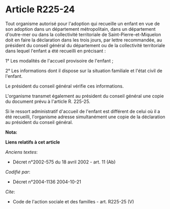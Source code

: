 # Article R225-24

Tout organisme autorisé pour l'adoption qui recueille un enfant en vue de son adoption dans un département métropolitain,
dans un département d'outre-mer ou dans la collectivité territoriale de Saint-Pierre-et-Miquelon doit en faire la déclaration
dans les trois jours, par lettre recommandée, au président du conseil général du département ou de la collectivité
territoriale dans lequel l'enfant a été recueilli en précisant : 

1° Les modalités de l'accueil provisoire de l'enfant ; 

2° Les informations dont il dispose sur la situation familiale et l'état civil de l'enfant. 

Le président du conseil général vérifie ces informations. 

L'organisme transmet également au président du conseil général une copie du document prévu à l'article R. 225-25. 

Si le ressort administratif d'accueil de l'enfant est différent de celui où il a été recueilli, l'organisme adresse
simultanément une copie de la déclaration au président du conseil général.

**Nota:**



**Liens relatifs à cet article**

_Anciens textes_:

  - Décret n°2002-575 du 18 avril 2002 - art. 11 (Ab)

_Codifié par_:

  - Décret n°2004-1136 2004-10-21

_Cite_:

  - Code de l'action sociale et des familles - art. R225-25 (V)
